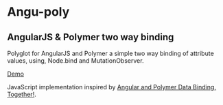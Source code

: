 Angu-poly
=========

AngularJS & Polymer two way binding
-----------------------------------


Polyglot for AngularJS and Polymer a simple two way binding of attribute values, using, Node.bind and MutationObserver.

[Demo](http://plnkr.co/Wb31bj)

JavaScript implementation inspired by [Angular and Polymer Data Binding, Together!](http://blog.sethladd.com/2014/02/angular-and-polymer-data-binding.html).